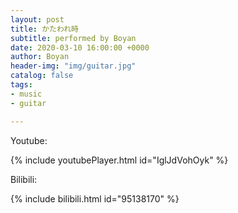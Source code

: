 ```yaml
---
layout: post
title: かたわれ時
subtitle: performed by Boyan
date: 2020-03-10 16:00:00 +0000
author: Boyan
header-img: "img/guitar.jpg"
catalog: false
tags:
- music
- guitar

---
```

Youtube:

{% include youtubePlayer.html id="IglJdVohOyk" %}


Bilibili:

{% include bilibili.html id="95138170" %}


